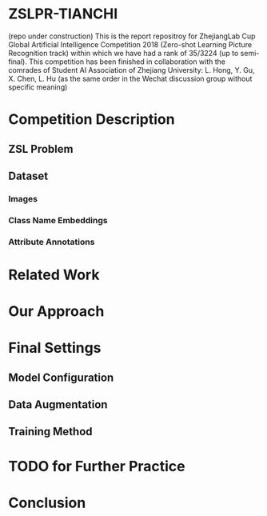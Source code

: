 # ZSLPR-TIANCHI
(repo under construction)
This is the report repositroy for ZhejiangLab Cup Global Artificial Intelligence Competition 2018 (Zero-shot Learning Picture Recognition track) within which we have had a rank of 35/3224 (up to semi-final).
This competition has been finished in collaboration with the comrades of Student AI Association of Zhejiang University: L. Hong, Y. Gu, X. Chen, L. Hu (as the same order in the Wechat discussion group without specific meaning)

# Competition Description
## ZSL Problem
## Dataset
### Images
### Class Name Embeddings
### Attribute Annotations
# Related Work
# Our Approach
# Final Settings
## Model Configuration
## Data Augmentation
## Training Method
# TODO for Further Practice
# Conclusion
